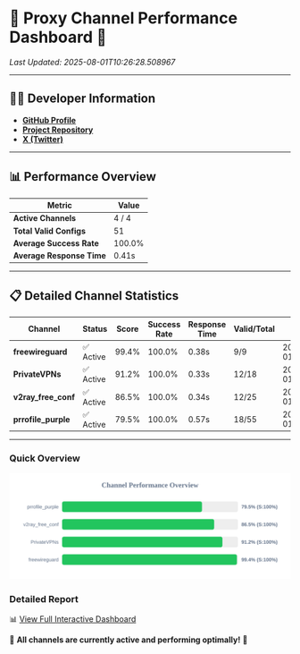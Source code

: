# 🌟 Proxy Channel Performance Dashboard 🌟

_Last Updated: 2025-08-01T10:26:28.508967_

---

## 👩‍💻 Developer Information

- **[GitHub Profile](https://github.com/4n0nymou3)**  
- **[Project Repository](https://github.com/4n0nymou3/multi-proxy-config-fetcher)**  
- **[X (Twitter)](https://x.com/4n0nymou3)**  

---

## 📊 Performance Overview

| Metric                | Value       |
|-----------------------|-------------|
| **Active Channels**   | 4 / 4       |
| **Total Valid Configs** | 51          |
| **Average Success Rate** | 100.0%      |
| **Average Response Time** | 0.41s       |

---

## 📋 Detailed Channel Statistics

| Channel          | Status     | Score  | Success Rate | Response Time | Valid/Total | Last Success               |
|------------------|------------|--------|--------------|---------------|-------------|----------------------------|
| **freewireguard**  | ✅ Active  | 99.4%  | 100.0% | 0.38s         | 9/9       | 2025-08-01T10:26:28.507078 |
| **PrivateVPNs**  | ✅ Active  | 91.2%  | 100.0% | 0.33s         | 12/18       | 2025-08-01T10:26:28.097920 |
| **v2ray_free_conf**  | ✅ Active  | 86.5%  | 100.0% | 0.34s         | 12/25       | 2025-08-01T10:26:27.730934 |
| **prrofile_purple**  | ✅ Active  | 79.5%  | 100.0% | 0.57s         | 18/55       | 2025-08-01T10:26:27.335875 |

---

### Quick Overview
<div align="center">
  <a href="https://raw.githubusercontent.com/nullluser/NullRepo/refs/heads/main/assets/channel_stats_chart.svg">
    <img src="https://raw.githubusercontent.com/nullluser/NullRepo/refs/heads/main/assets/channel_stats_chart.svg" alt="Source Performance Statistics" width="800">
  </a>
</div>

### Detailed Report
📊 [View Full Interactive Dashboard](https://htmlpreview.github.io/?https://github.com/nullluser/NullRepo/blob/main/assets/performance_report.html)

🎉 **All channels are currently active and performing optimally!** 🎉
